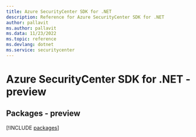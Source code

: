 ```yaml
---
title: Azure SecurityCenter SDK for .NET
description: Reference for Azure SecurityCenter SDK for .NET
author: pallavit
ms.author: pallavit
ms.data: 11/23/2022
ms.topic: reference
ms.devlang: dotnet
ms.service: securitycenter
---
```

# Azure SecurityCenter SDK for .NET - preview
## Packages - preview
[!INCLUDE [packages](securitycenter-index.md)]